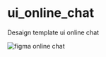 # ui_online_chat

Desaign template ui online chat 

![figma online chat](https://user-images.githubusercontent.com/11584190/84589754-035e7380-ae5b-11ea-81f5-d7289ec1aeba.png)

